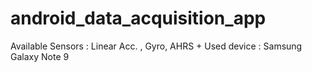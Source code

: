 # android_data_acquisition_app
Available Sensors : Linear Acc. , Gyro, AHRS  + Used device : Samsung Galaxy Note 9
